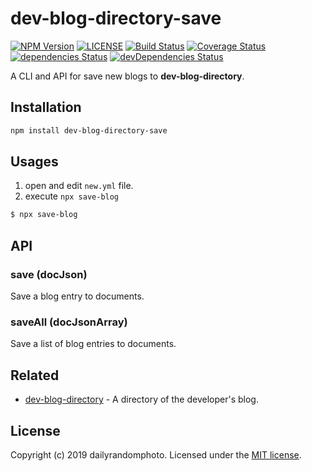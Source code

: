 # dev-blog-directory-save

[![NPM Version][npm-version-image]][npm-url]
[![LICENSE][license-image]][license-url]
[![Build Status][travis-image]][travis-url]
[![Coverage Status][coveralls-image]][coveralls-url]
[![dependencies Status][dependencies-image]][dependencies-url]
[![devDependencies Status][devDependencies-image]][devDependencies-url]

A CLI and API for save new blogs to **dev-blog-directory**.

## Installation

```sh
npm install dev-blog-directory-save
```

## Usages
1. open and edit `new.yml` file.
2. execute `npx save-blog`
```sh
$ npx save-blog
```

## API

### save (docJson)

Save a blog entry to documents.

### saveAll  (docJsonArray)

Save a list of blog entries to documents.


## Related

- [dev-blog-directory](https://github.com/dailyrandomphoto/dev-blog-directory) - A directory of the developer's blog.

## License
Copyright (c) 2019 dailyrandomphoto. Licensed under the [MIT license][license-url].

[npm-url]: https://www.npmjs.com/package/dev-blog-directory-save
[travis-url]: https://travis-ci.org/dailyrandomphoto/dev-blog-directory-save
[coveralls-url]: https://coveralls.io/github/dailyrandomphoto/dev-blog-directory-save?branch=master
[license-url]: LICENSE
[dependencies-url]: https://david-dm.org/dailyrandomphoto/dev-blog-directory-save
[devDependencies-url]: https://david-dm.org/dailyrandomphoto/dev-blog-directory-save?type=dev

[npm-downloads-image]: https://img.shields.io/npm/dm/dev-blog-directory-save
[npm-version-image]: https://img.shields.io/npm/v/dev-blog-directory-save
[license-image]: https://img.shields.io/npm/l/dev-blog-directory-save
[travis-image]: https://img.shields.io/travis/dailyrandomphoto/dev-blog-directory-save
[coveralls-image]: https://img.shields.io/coveralls/github/dailyrandomphoto/dev-blog-directory-save
[dependencies-image]: https://img.shields.io/david/dailyrandomphoto/dev-blog-directory-save
[devDependencies-image]: https://img.shields.io/david/dev/dailyrandomphoto/dev-blog-directory-save
